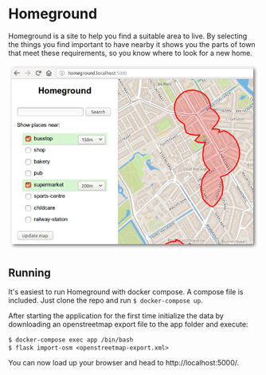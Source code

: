 # Homeground

Homeground is a site to help you find a suitable area to live. By selecting the things
you find important to have nearby it shows you the parts of town that meet these requirements,
so you know where to look for a new home.

![Homeground preview](/images/preview.png)

## Running

It's easiest to run Homeground with docker compose. A compose file is included. Just clone
the repo and run `$ docker-compose up`.

After starting the application for the first time initialize the data by downloading an 
openstreetmap export file to the app folder and execute:

```
$ docker-compose exec app /bin/bash
$ flask import-osm <openstreetmap-export.xml>
```

You can now load up your browser and head to http://localhost:5000/.
